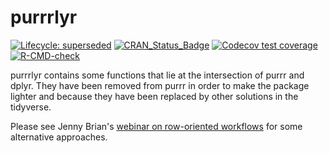 # purrrlyr

<!-- badges: start -->
[![Lifecycle: superseded](https://img.shields.io/badge/lifecycle-superseded-blue.svg)](https://lifecycle.r-lib.org/articles/stages.html)
[![CRAN_Status_Badge](http://www.r-pkg.org/badges/version/purrrlyr)](https://cran.r-project.org/package=purrrlyr)
[![Codecov test coverage](https://codecov.io/gh/hadley/purrrlyr/branch/master/graph/badge.svg)](https://app.codecov.io/gh/hadley/purrrlyr?branch=master)
[![R-CMD-check](https://github.com/hadley/purrrlyr/actions/workflows/R-CMD-check.yaml/badge.svg)](https://github.com/hadley/purrrlyr/actions/workflows/R-CMD-check.yaml)
<!-- badges: end -->

purrrlyr contains some functions that lie at the intersection of purrr
and dplyr. They have been removed from purrr in order to make the
package lighter and because they have been replaced by other solutions
in the tidyverse.

Please see Jenny Brian's
[webinar on row-oriented workflows](https://github.com/jennybc/row-oriented-workflows#readme)
for some alternative approaches.
